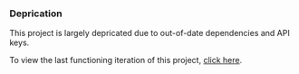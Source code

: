 ### Deprication
This project is largely depricated due to out-of-date dependencies and API keys.

To view the last functioning iteration of this project, [click here](https://youtu.be/BNf95DzD9S0).